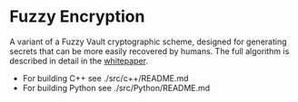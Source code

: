 # Fuzzy Encryption

A variant of a Fuzzy Vault cryptographic scheme, designed for generating secrets that can be more easily recovered by humans. The full algorithm is described in detail in the [whitepaper](https://github.com/decentralized-identity/fuzzy-encryption/blob/master/fuzzy-encryption-construction.pdf).

- For building C++ see ./src/c++/README.md
- For building Python see ./src/Python/README.md
